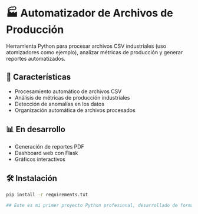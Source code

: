 # 🏭 Automatizador de Archivos de Producción

Herramienta Python para procesar archivos CSV industriales (uso atomizadores como ejemplo), analizar métricas de producción y generar reportes automatizados.

## 🚀 Características
- Procesamiento automático de archivos CSV
- Análisis de métricas de producción industriales
- Detección de anomalías en los datos
- Organización automática de archivos procesados

## 📊 En desarrollo
- Generación de reportes PDF
- Dashboard web con Flask
- Gráficos interactivos

## 🛠️ Instalación
```bash
pip install -r requirements.txt

## Este es mi primer proyecto Python profesional, desarrollado de forma autodidacta
